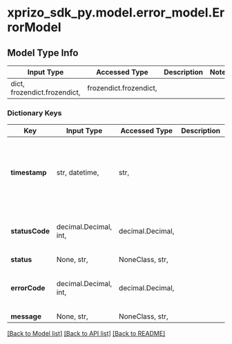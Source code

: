 # xprizo_sdk_py.model.error_model.ErrorModel

## Model Type Info
Input Type | Accessed Type | Description | Notes
------------ | ------------- | ------------- | -------------
dict, frozendict.frozendict,  | frozendict.frozendict,  |  | 

### Dictionary Keys
Key | Input Type | Accessed Type | Description | Notes
------------ | ------------- | ------------- | ------------- | -------------
**timestamp** | str, datetime,  | str,  |  | [optional] value must conform to RFC-3339 date-time
**statusCode** | decimal.Decimal, int,  | decimal.Decimal,  |  | [optional] value must be a 32 bit integer
**status** | None, str,  | NoneClass, str,  |  | [optional] 
**errorCode** | decimal.Decimal, int,  | decimal.Decimal,  |  | [optional] value must be a 32 bit integer
**message** | None, str,  | NoneClass, str,  |  | [optional] 

[[Back to Model list]](../../README.md#documentation-for-models) [[Back to API list]](../../README.md#documentation-for-api-endpoints) [[Back to README]](../../README.md)

